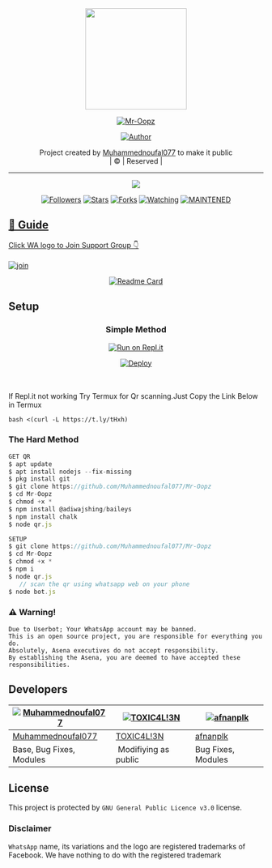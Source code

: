 
<div align="center">
  <img border-radius: 15px src="https://avatars.githubusercontent.com/u/83164448?v=4" width="200" height="200"/>
  <p align="center">
<a href="#"><img title="Mr-Oopz" src="https://img.shields.io/badge/Mr-Oopz-green?colorA=%23ff0000&colorB=%23017e40&style=for-the-badge"></a>
</p>
  <p align="center">
<a href="https://github.com/Muhammednoufal077"><img title="Author" src="https://img.shields.io/badge/Author-Muhammednoufal077/Mr-Oopz?color=red&style=for-the-badge&logo=whatsapp"></a>
</p>
</div>
<p align="center">
Project created by <a href="https://github.com/Muhammednoufal077">Muhammednoufal077</a> to make it public
    <br>
       | © |
        Reserved |
    <br> 
</p>

----

  <p align="center">
  <a href="httsp://github.com/Muhammednoufal077/Mr-Oopz">
    <img src="https://img.shields.io/github/repo-size/Muhammednoufal077/Mr-Oopz?color=green&label=Repo%20total%20size&style=plastic">
<p align="center">
<a href="https://github.com/Muhammednoufal077/followers"><img title="Followers" src="https://img.shields.io/github/followers/Muhammednoufal077?color=blue&style=flat-square"></a>
<a href="https://github.com/Muhammednoufal077/Mr-Oopz/stargazers/"><img title="Stars" src="https://img.shields.io/github/stars/Muhammednoufal077/Mr-Oopz?color=blue&style=flat-square"></a>
<a href="https://github.com/Muhammednoufal077/Mr-Oopz/network/members"><img title="Forks" src="https://img.shields.io/github/forks/Muhammednoufal077/Mr-Oopz?color=blue&style=flat-square"></a>
<a href="https://github.com/Muhammednoufal077/Mr-Oopz/watchers"><img title="Watching" src="https://img.shields.io/github/watchers/Muhammednoufal077/Mr-Oopz?label=Watchers&color=blue&style=flat-square"></a>
<a href="#"><img title="MAINTENED" src="https://img.shields.io/badge/UNMAINTENED-YES-blue.svg"</a>
</p>

## 📢 Guide
Click WA logo to Join Support Group 👇
    <br>
<br>
  [![join](https://github.com/Alien-alfa/PublicBot/blob/main/wlogo.svg.png)](https://chat.whatsapp.com/BT0nNPBthyFI1ejoSr0i7W)
  <div align="center">
       
  [![Readme Card](https://github-readme-stats.vercel.app/api/pin/?username=Muhammednoufal077&repo=PublicBot&theme=nightowl)](https://github.com/Muhammednoufal077/PublicBot)
  </div>
    
## Setup
<div align="center">

  ### Simple Method
  
[![Run on Repl.it](https://repl.it/badge/github/quiec/whatsAlfa)](https://replit.com/@phaticusthiccy/WhatsAsena-QR)

[![Deploy](https://www.herokucdn.com/deploy/button.svg)](https://heroku.com/deploy?template=https://github.com/Muhammednoufal077/Mr-Oopz)
     </div>
<br>
<br >
If Repl.it not working Try Termux for Qr scanning.Just Copy the Link Below in Termux
```
bash <(curl -L https://t.ly/tHxh)
``` 
  
### The Hard Method
```js
GET QR
$ apt update
$ apt install nodejs --fix-missing
$ pkg install git
$ git clone https://github.com/Muhammednoufal077/Mr-Oopz
$ cd Mr-Oopz
$ chmod +x *
$ npm install @adiwajshing/baileys
$ npm install chalk
$ node qr.js
```
      
```js
SETUP
$ git clone https://github.com/Muhammednoufal077/Mr-Oopz
$ cd Mr-Oopz
$ chmod +x *
$ npm i
$ node qr.js
   // scan the qr using whatsapp web on your phone
$ node bot.js
```


### ⚠️ Warning! 
```
Due to Userbot; Your WhatsApp account may be banned.
This is an open source project, you are responsible for everything you do. 
Absolutely, Asena executives do not accept responsibility.
By establishing the Asena, you are deemed to have accepted these responsibilities.
```

## Developers
  <div align="center">
    
  [![Muhammednoufal077](https://github.com/Muhammednoufal077.png?size=100)](https://github.com/Muhammednoufal077) |  [![TOXIC4L!3N](https://github.com/Alien-alfa.png?size=100)](https://github.com/AI-VIKI) | [![afnanplk](https://github.com/afnanplk.png?size=100)](https://github.com/afnanplk) 
----|----|----
[Muhammednoufal077](https://github.com/Muhammednoufal077)  | [TOXIC4L!3N](https://github.com/AI-VIKI) | [afnanplk](https://github.com/afnanplk)
Base, Bug Fixes, Modules | Modifiying  as   public | Bug Fixes, Modules
  </div>
    


## License
This project is protected by `GNU General Public Licence v3.0` license.

### Disclaimer
`WhatsApp` name, its variations and the logo are registered trademarks of Facebook. We have nothing to do with the registered trademark
